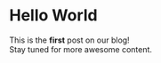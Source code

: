 <!--
{
  "title": "Welcome to the Blog",
  "time": "2025-04-12T10:28:00.000Z",
  "description": "Hello World This is the first post on our blog! Stay tuned for more awesome content...."
}
-->

# Hello World

This is the **first** post on our blog!  
Stay tuned for more awesome content.